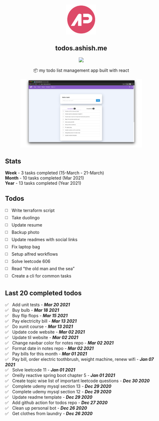 <p align="center">
  <img src="https://raw.githubusercontent.com/ashishdotme/assets/master/logo.png" alt="drawing" width="100"/>
</p>

<h2 align="center">todos.ashish.me</h2>

<p align="center">
<a href="https://img.shields.io/github/last-commit/ashishdotme/todos.ashish.me?style=for-the-badge"><img src="https://img.shields.io/github/last-commit/ashishdotme/todos.ashish.me?style=for-the-badge"></a>
</p>

<p align="center">📦 my todo list management app built with react </p>

<div style='margin:0 auto;width:80%;'>
  <img src="./assets/todos.png" alt="drawing"/>
</div>

## Stats

<!-- week starts --><b>Week</b> - 3 tasks completed (15-March - 21-March)<br><!-- week ends -->
<!-- month starts --><b>Month</b> - 10 tasks completed (Mar 2021)<br><!-- month ends -->
<!-- year starts --><b>Year</b> - 13 tasks completed (Year 2021)<!-- year ends -->

## Todos

<!-- todos starts -->
◻️  &nbsp; Write terraform script<br>◻️  &nbsp; Take duolingo<br>◻️  &nbsp; Update resume<br>◻️  &nbsp; Backup photo<br>◻️  &nbsp; Update readmes with social links<br>◻️  &nbsp; Fix laptop bag<br>◻️  &nbsp; Setup alfred workflows<br>◻️  &nbsp; Solve leetcode 606<br>◻️  &nbsp; Read “the old man and the sea”<br>◻️  &nbsp; Create a cli for common tasks
<!-- todos ends -->

## Last 20 completed todos

<!-- completed starts -->
✅  &nbsp; Add unit tests - **_Mar 20 2021_**<br>✅  &nbsp; Buy bulb - **_Mar 18 2021_**<br>✅  &nbsp; Buy flip flops - **_Mar 15 2021_**<br>✅  &nbsp; Pay electricity bill - **_Mar 13 2021_**<br>✅  &nbsp; Do xunit course - **_Mar 13 2021_**<br>✅  &nbsp; Update code website - **_Mar 02 2021_**<br>✅  &nbsp; Update til website - **_Mar 02 2021_**<br>✅  &nbsp; Change navbar color for notes repo - **_Mar 02 2021_**<br>✅  &nbsp; Format date in notes repo - **_Mar 02 2021_**<br>✅  &nbsp; Pay bills for this month - **_Mar 01 2021_**<br>✅  &nbsp; Pay bill, order electric toothbrush, weight machine, renew wifi - **_Jan 07 2021_**<br>✅  &nbsp; Solve leetcode 11 - **_Jan 01 2021_**<br>✅  &nbsp; Oreilly reactive spring boot chapter 5 - **_Jan 01 2021_**<br>✅  &nbsp; Create topic wise list of important leetcode questions - **_Dec 30 2020_**<br>✅  &nbsp; Complete udemy mysql section 13 - **_Dec 29 2020_**<br>✅  &nbsp; Complete udemy mysql section 12 - **_Dec 29 2020_**<br>✅  &nbsp; Update readme template - **_Dec 29 2020_**<br>✅  &nbsp; Add github action for todos repo - **_Dec 27 2020_**<br>✅  &nbsp; Clean up personal bot - **_Dec 26 2020_**<br>✅  &nbsp; Get clothes from laundry - **_Dec 26 2020_**
<!-- completed ends -->
